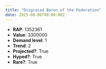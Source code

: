 ```yaml
---
title: "Disgraced Baron of the Federation"
date: 2025-08-06T00:00:00Z
---
```

- **RAP**: 1352361
- **Value**: 3300000
- **Demand level**: 1
- **Trend**: 2
- **Projected?**: True
- **Hyped?**: True
- **Rare?**: True
